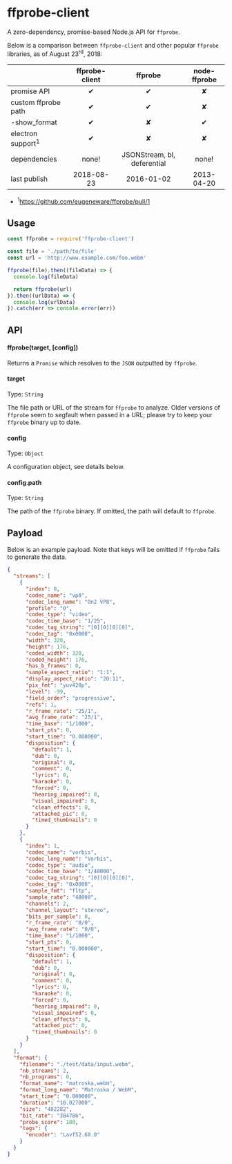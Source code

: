 # ffprobe-client

A zero-dependency, promise-based Node.js API for `ffprobe`.

Below is a comparison between `ffprobe-client` and other popular `ffprobe` libraries, as of August 23<sup>rd</sup>, 2018:

|                              | ffprobe-client |           ffprobe           | node-ffprobe |
|------------------------------|:--------------:|:---------------------------:|:------------:|
|          promise API         |        ✔       |              ✔              |       ✘      |
|      custom ffprobe path     |        ✔       |              ✔              |       ✘      |
|         -show_format         |        ✔       |              ✘              |       ✔      |
| electron support<sup>1</sup> |        ✔       |              ✘              |       ✘      |
|         dependencies         |      none!     | JSONStream, bl, deferential |     none!    |
|         last publish         |   2018-08-23   |          2016-01-02         |  2013-04-20  |

* <sup>1</sup>https://github.com/eugeneware/ffprobe/pull/1

## Usage

```js
const ffprobe = require('ffprobe-client')

const file = './path/to/file'
const url = 'http://www.example.com/foo.webm'

ffprobe(file).then((fileData) => {
  console.log(fileData)

  return ffprobe(url)
}).then((urlData) => {
  console.log(urlData)
}).catch(err => console.error(err))
```

## API

#### ffprobe(target, [config])

Returns a `Promise` which resolves to the `JSON` outputted by `ffprobe`.

#### target

Type: `String`

The file path or URL of the stream for `ffprobe` to analyze. Older versions of `ffprobe` seem to segfault when passed in a URL; please try to keep your `ffprobe` binary up to date.

#### config

Type: `Object`

A configuration object, see details below.

#### config.path

Type: `String`

The path of the `ffprobe` binary. If omitted, the path will default to `ffprobe`.

## Payload

Below is an example payload. Note that keys will be omitted if `ffprobe` fails to generate the data.

```json
{
  "streams": [
    {
      "index": 0,
      "codec_name": "vp8",
      "codec_long_name": "On2 VP8",
      "profile": "0",
      "codec_type": "video",
      "codec_time_base": "1/25",
      "codec_tag_string": "[0][0][0][0]",
      "codec_tag": "0x0000",
      "width": 320,
      "height": 176,
      "coded_width": 320,
      "coded_height": 176,
      "has_b_frames": 0,
      "sample_aspect_ratio": "1:1",
      "display_aspect_ratio": "20:11",
      "pix_fmt": "yuv420p",
      "level": -99,
      "field_order": "progressive",
      "refs": 1,
      "r_frame_rate": "25/1",
      "avg_frame_rate": "25/1",
      "time_base": "1/1000",
      "start_pts": 0,
      "start_time": "0.000000",
      "disposition": {
        "default": 1,
        "dub": 0,
        "original": 0,
        "comment": 0,
        "lyrics": 0,
        "karaoke": 0,
        "forced": 0,
        "hearing_impaired": 0,
        "visual_impaired": 0,
        "clean_effects": 0,
        "attached_pic": 0,
        "timed_thumbnails": 0
      }
    },
    {
      "index": 1,
      "codec_name": "vorbis",
      "codec_long_name": "Vorbis",
      "codec_type": "audio",
      "codec_time_base": "1/48000",
      "codec_tag_string": "[0][0][0][0]",
      "codec_tag": "0x0000",
      "sample_fmt": "fltp",
      "sample_rate": "48000",
      "channels": 2,
      "channel_layout": "stereo",
      "bits_per_sample": 0,
      "r_frame_rate": "0/0",
      "avg_frame_rate": "0/0",
      "time_base": "1/1000",
      "start_pts": 0,
      "start_time": "0.000000",
      "disposition": {
        "default": 1,
        "dub": 0,
        "original": 0,
        "comment": 0,
        "lyrics": 0,
        "karaoke": 0,
        "forced": 0,
        "hearing_impaired": 0,
        "visual_impaired": 0,
        "clean_effects": 0,
        "attached_pic": 0,
        "timed_thumbnails": 0
      }
    }
  ],
  "format": {
    "filename": "./test/data/input.webm",
    "nb_streams": 2,
    "nb_programs": 0,
    "format_name": "matroska,webm",
    "format_long_name": "Matroska / WebM",
    "start_time": "0.000000",
    "duration": "10.027000",
    "size": "482282",
    "bit_rate": "384786",
    "probe_score": 100,
    "tags": {
      "encoder": "Lavf52.68.0"
    }
  }
}
```
